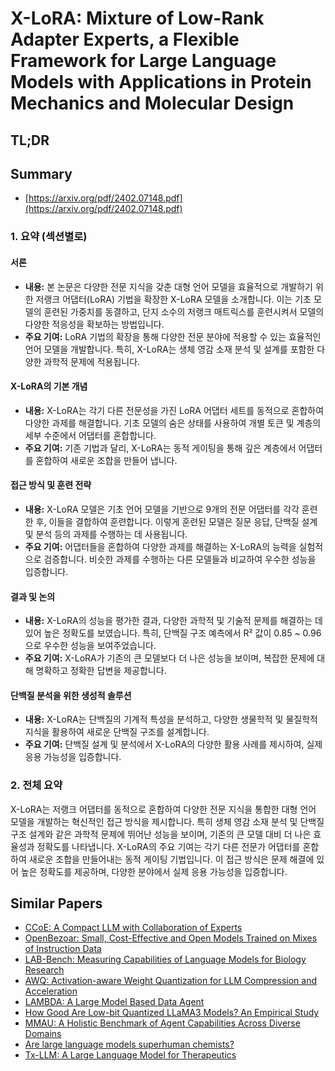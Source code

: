 # X-LoRA: Mixture of Low-Rank Adapter Experts, a Flexible Framework for Large Language Models with Applications in Protein Mechanics and Molecular Design
## TL;DR
## Summary
- [https://arxiv.org/pdf/2402.07148.pdf](https://arxiv.org/pdf/2402.07148.pdf)

### 1. 요약 (섹션별로)

#### 서론
- **내용:** 본 논문은 다양한 전문 지식을 갖춘 대형 언어 모델을 효율적으로 개발하기 위한 저랭크 어댑터(LoRA) 기법을 확장한 X-LoRA 모델을 소개합니다. 이는 기초 모델의 훈련된 가중치를 동결하고, 단지 소수의 저랭크 매트릭스를 훈련시켜서 모델의 다양한 적응성을 확보하는 방법입니다.
- **주요 기여:** LoRA 기법의 확장을 통해 다양한 전문 분야에 적용할 수 있는 효율적인 언어 모델을 개발합니다. 특히, X-LoRA는 생체 영감 소재 분석 및 설계를 포함한 다양한 과학적 문제에 적용됩니다.

#### X-LoRA의 기본 개념
- **내용:** X-LoRA는 각기 다른 전문성을 가진 LoRA 어댑터 세트를 동적으로 혼합하여 다양한 과제를 해결합니다. 기초 모델의 숨은 상태를 사용하여 개별 토큰 및 계층의 세부 수준에서 어댑터를 혼합합니다.
- **주요 기여:** 기존 기법과 달리, X-LoRA는 동적 게이팅을 통해 깊은 계층에서 어댑터를 혼합하여 새로운 조합을 만들어 냅니다.

#### 접근 방식 및 훈련 전략
- **내용:** X-LoRA 모델은 기초 언어 모델을 기반으로 9개의 전문 어댑터를 각각 훈련한 후, 이들을 결합하여 훈련합니다. 이렇게 훈련된 모델은 질문 응답, 단백질 설계 및 분석 등의 과제를 수행하는 데 사용됩니다.
- **주요 기여:** 어댑터들을 혼합하여 다양한 과제를 해결하는 X-LoRA의 능력을 실험적으로 검증합니다. 비슷한 과제를 수행하는 다른 모델들과 비교하여 우수한 성능을 입증합니다.

#### 결과 및 논의
- **내용:** X-LoRA의 성능을 평가한 결과, 다양한 과학적 및 기술적 문제를 해결하는 데 있어 높은 정확도를 보였습니다. 특히, 단백질 구조 예측에서 R² 값이 0.85 ~ 0.96으로 우수한 성능을 보여주었습니다.
- **주요 기여:** X-LoRA가 기존의 큰 모델보다 더 나은 성능을 보이며, 복잡한 문제에 대해 명확하고 정확한 답변을 제공합니다.

#### 단백질 분석을 위한 생성적 솔루션
- **내용:** X-LoRA는 단백질의 기계적 특성을 분석하고, 다양한 생물학적 및 물질학적 지식을 활용하여 새로운 단백질 구조를 설계합니다.
- **주요 기여:** 단백질 설계 및 분석에서 X-LoRA의 다양한 활용 사례를 제시하여, 실제 응용 가능성을 입증합니다.

### 2. 전체 요약
X-LoRA는 저랭크 어댑터를 동적으로 혼합하여 다양한 전문 지식을 통합한 대형 언어 모델을 개발하는 혁신적인 접근 방식을 제시합니다. 특히 생체 영감 소재 분석 및 단백질 구조 설계와 같은 과학적 문제에 뛰어난 성능을 보이며, 기존의 큰 모델 대비 더 나은 효율성과 정확도를 나타냅니다. X-LoRA의 주요 기여는 각기 다른 전문가 어댑터를 혼합하여 새로운 조합을 만들어내는 동적 게이팅 기법입니다. 이 접근 방식은 문제 해결에 있어 높은 정확도를 제공하며, 다양한 분야에서 실제 응용 가능성을 입증합니다.

## Similar Papers
- [CCoE: A Compact LLM with Collaboration of Experts](2407.11686.md)
- [OpenBezoar: Small, Cost-Effective and Open Models Trained on Mixes of Instruction Data](2404.12195.md)
- [LAB-Bench: Measuring Capabilities of Language Models for Biology Research](2407.10362.md)
- [AWQ: Activation-aware Weight Quantization for LLM Compression and Acceleration](2306.00978.md)
- [LAMBDA: A Large Model Based Data Agent](2407.17535.md)
- [How Good Are Low-bit Quantized LLaMA3 Models? An Empirical Study](2404.14047.md)
- [MMAU: A Holistic Benchmark of Agent Capabilities Across Diverse Domains](2407.18961.md)
- [Are large language models superhuman chemists?](2404.01475.md)
- [Tx-LLM: A Large Language Model for Therapeutics](2406.06316.md)
